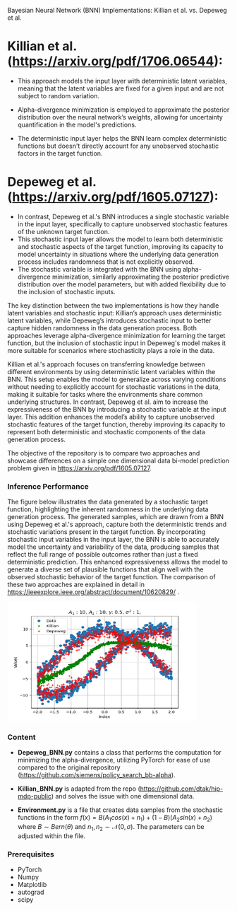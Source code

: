 Bayesian Neural Network (BNN) Implementations: Killian et al. vs. Depeweg et al.

# Killian et al. (https://arxiv.org/pdf/1706.06544):

* This approach models the input layer with deterministic latent variables, meaning that the latent variables are fixed for a given input and are not subject to random variation.
* Alpha-divergence minimization is employed to approximate the posterior distribution over the neural network’s weights, allowing for uncertainty quantification in the model's predictions.

* The deterministic input layer helps the BNN learn complex deterministic functions but doesn't directly account for any unobserved stochastic factors in the target function.

# Depeweg et al. (https://arxiv.org/pdf/1605.07127):

* In contrast, Depeweg et al.'s BNN introduces a single stochastic variable in the input layer, specifically to capture unobserved stochastic features of the unknown target function.
* This stochastic input layer allows the model to learn both deterministic and stochastic aspects of the target function, improving its capacity to model uncertainty in situations where the underlying data generation process includes randomness that is not explicitly observed.
* The stochastic variable is integrated with the BNN using alpha-divergence minimization, similarly approximating the posterior predictive distribution over the model parameters, but with added flexibility due to the inclusion of stochastic inputs.

The key distinction between the two implementations is how they handle latent variables and stochastic input: Killian’s approach uses deterministic latent variables, while Depeweg’s introduces stochastic input to better capture hidden randomness in the data generation process. Both approaches leverage alpha-divergence minimization for learning the target function, but the inclusion of stochastic input in Depeweg's model makes it more suitable for scenarios where stochasticity plays a role in the data.

Killian et al.'s approach focuses on transferring knowledge between different environments by using deterministic latent variables within the BNN. This setup enables the model to generalize across varying conditions without needing to explicitly account for stochastic variations in the data, making it suitable for tasks where the environments share common underlying structures. In contrast, Depeweg et al. aim to increase the expressiveness of the BNN by introducing a stochastic variable at the input layer. This addition enhances the model’s ability to capture unobserved stochastic features of the target function, thereby improving its capacity to represent both deterministic and stochastic components of the data generation process.



The objective of the repository is to compare two approaches and showcase differences on a simple one dimensional data bi-model prediction problem given in https://arxiv.org/pdf/1605.07127.


### Inference Performance

The figure below illustrates the data generated by a stochastic target function, highlighting the inherent randomness in the underlying data generation process. The generated samples, which are drawn from a BNN using Depeweg et al.'s approach, capture both the deterministic trends and stochastic variations present in the target function. By incorporating stochastic input variables in the input layer, the BNN is able to accurately model the uncertainty and variability of the data, producing samples that reflect the full range of possible outcomes rather than just a fixed deterministic prediction. This enhanced expressiveness allows the model to generate a diverse set of plausible functions that align well with the observed stochastic behavior of the target function. The comparison of these two approaches are explained in detail in https://ieeexplore.ieee.org/abstract/document/10620829/ . 

<img src="Figure.png" width="430" height="270"/>


### Content

* **Depeweg_BNN.py** contains a class that performs the computation for minimizing the alpha-divergence, utilizing PyTorch for ease of use compared to the original repository (https://github.com/siemens/policy_search_bb-alpha).

* **Killian_BNN.py** is adapted from the repo (https://github.com/dtak/hip-mdp-public) and solves the issue with one dimensional data.

* **Environment.py** is a file that creates data samples from the stochastic functions in the form $f(x) = B (A_1 cos(x) + n_1) + (1-B) (A_2 sin(x) + n_2)$ where $B \sim Bern(\theta)$ and $n_1, n_2 \sim \mathcal{N}(0,\sigma)$. The parameters can be adjusted within the file.
 


### Prerequisites

* PyTorch
* Numpy
* Matplotlib
* autograd
* scipy

